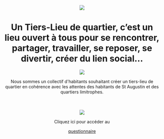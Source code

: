 <div align="center" >
<p align="center" style="margin-top:50px">
  <img src="/tl_staug/questionnaire_titre.png" />
</p>
<h1>Un Tiers-Lieu de quartier,  c’est un lieu ouvert à tous pour se rencontrer, partager, travailler, se reposer, se divertir, créer du lien social…</h1>
  
<p align="center">
  <img src="/tl_staug/questionnaire_fond.png" />
</p>
 
  
Nous sommes un collectif d'habitants souhaitant créer un tiers-lieu de quartier en cohérence avec les attentes des habitants de St Augustin et des quartiers limitrophes.

 <p align="center" style="margin-top:50px">
  <a href="https://framaforms.org/creons-un-tiers-lieu-de-quartier-ensemble-1629557305"><img src="/tl_staug/questionnaire_lien.png" /></a>
</p>
  Cliquez ici pour accéder au
  
  [questionnaire](https://framaforms.org/creons-un-tiers-lieu-de-quartier-ensemble-1629557305)
  
</div>
